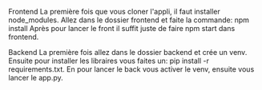 Frontend 
La première fois que vous cloner l'appli, il faut installer node_modules.
Allez dans le dossier frontend et faite la commande: npm install
Après pour lancer le front il suffit juste de faire npm start dans frontend.

Backend
La première fois allez dans le dossier backend et crée un venv.
Ensuite pour installer les libraires vous faites un: pip install -r requirements.txt.
En pour lancer le back vous activer le venv, ensuite vous lancer le app.py.
